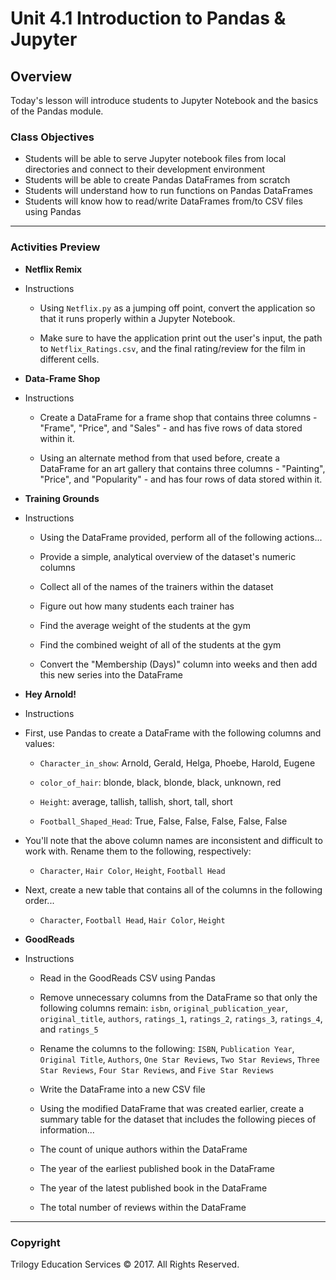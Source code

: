 # Unit 4.1 Introduction to Pandas & Jupyter

## Overview

Today's lesson will introduce students to Jupyter Notebook and the basics of the Pandas module.

### Class Objectives

* Students will be able to serve Jupyter notebook files from local directories and connect to their development environment
* Students will be able to create Pandas DataFrames from scratch
* Students will understand how to run functions on Pandas DataFrames
* Students will know how to read/write DataFrames from/to CSV files using Pandas

- - -

### Activities Preview

* **Netflix Remix**
* Instructions

  * Using `Netflix.py` as a jumping off point, convert the application so that it runs properly within a Jupyter Notebook.

  * Make sure to have the application print out the user's input, the path to `Netflix_Ratings.csv`, and the final rating/review for the film in different cells.

* **Data-Frame Shop**

* Instructions

  * Create a DataFrame for a frame shop that contains three columns - "Frame", "Price", and "Sales" - and has five rows of data stored within it.

  * Using an alternate method from that used before, create a DataFrame for an art gallery that contains three columns - "Painting", "Price", and "Popularity" - and has four rows of data stored within it.

* **Training Grounds**

* Instructions

  * Using the DataFrame provided, perform all of the following actions...

  * Provide a simple, analytical overview of the dataset's numeric columns

  * Collect all of the names of the trainers within the dataset

  * Figure out how many students each trainer has

  * Find the average weight of the students at the gym

  * Find the combined weight of all of the students at the gym

  * Convert the "Membership (Days)" column into weeks and then add this new series into the DataFrame

* **Hey Arnold!**

* Instructions

* First, use Pandas to create a DataFrame with the following columns and values:

  * `Character_in_show`: Arnold, Gerald, Helga, Phoebe, Harold, Eugene

  * `color_of_hair`: blonde, black, blonde, black, unknown, red

  * `Height`: average, tallish, tallish, short, tall, short

  * `Football_Shaped_Head`: True, False, False, False, False, False

* You'll note that the above column names are inconsistent and difficult to work with. Rename them to the following, respectively:

  * `Character`, `Hair Color`, `Height`, `Football Head`

* Next, create a new table that contains all of the columns in the following order...

  * `Character`, `Football Head`, `Hair Color`, `Height`

* **GoodReads**

* Instructions

  * Read in the GoodReads CSV using Pandas

  * Remove unnecessary columns from the DataFrame so that only the following columns remain: `isbn`, `original_publication_year`, `original_title`, `authors`, `ratings_1`, `ratings_2`, `ratings_3`, `ratings_4`, and `ratings_5`

  * Rename the columns to the following: `ISBN`, `Publication Year`, `Original Title`, `Authors`, `One Star Reviews`, `Two Star Reviews`, `Three Star Reviews`, `Four Star Reviews`, and `Five Star Reviews`

  * Write the DataFrame into a new CSV file

  * Using the modified DataFrame that was created earlier, create a summary table for the dataset that includes the following pieces of information...

  * The count of unique authors within the DataFrame

  * The year of the earliest published book in the DataFrame

  * The year of the latest published book in the DataFrame

  * The total number of reviews within the DataFrame

- - -

### Copyright

Trilogy Education Services © 2017. All Rights Reserved.
